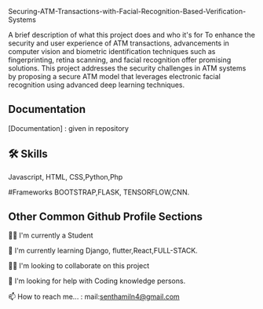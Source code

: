 
Securing-ATM-Transactions-with-Facial-Recognition-Based-Verification-Systems

A brief description of what this project does and who it's for  To enhance the security and user experience of 
ATM transactions, advancements in computer vision and biometric identification techniques 
such as fingerprinting, retina scanning, and facial recognition offer promising solutions. This 
project addresses the security challenges in ATM systems by proposing a secure ATM model 
that leverages electronic facial recognition using advanced deep learning techniques.


## Documentation

[Documentation] : given in repository




## 🛠 Skills
Javascript, HTML, CSS,Python,Php

#Frameworks
BOOTSTRAP,FLASK, TENSORFLOW,CNN.


## Other Common Github Profile Sections
👩‍💻 I'm currently  a Student

🧠 I'm currently learning Django, flutter,React,FULL-STACK.

👯‍♀️ I'm looking to collaborate on this project

🤔 I'm looking for help with Coding knowledge persons.



📫 How to reach me... : mail:senthamiln4@gmail.com




